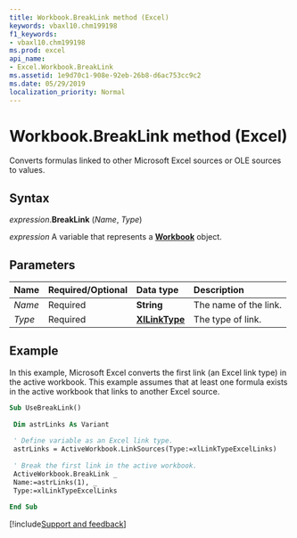 ```yaml
---
title: Workbook.BreakLink method (Excel)
keywords: vbaxl10.chm199198
f1_keywords:
- vbaxl10.chm199198
ms.prod: excel
api_name:
- Excel.Workbook.BreakLink
ms.assetid: 1e9d70c1-908e-92eb-26b8-d6ac753cc9c2
ms.date: 05/29/2019
localization_priority: Normal
---
```



# Workbook.BreakLink method (Excel)

Converts formulas linked to other Microsoft Excel sources or OLE sources to values.


## Syntax

_expression_.**BreakLink** (_Name_, _Type_)

_expression_ A variable that represents a **[Workbook](Excel.Workbook.md)** object.


## Parameters

|Name|Required/Optional|Data type|Description|
|:-----|:-----|:-----|:-----|
| _Name_|Required| **String**|The name of the link.|
| _Type_|Required| **[XlLinkType](Excel.XlLinkType.md)**|The type of link.|

## Example

In this example, Microsoft Excel converts the first link (an Excel link type) in the active workbook. This example assumes that at least one formula exists in the active workbook that links to another Excel source.

```vb
Sub UseBreakLink() 
 
 Dim astrLinks As Variant 
 
 ' Define variable as an Excel link type. 
 astrLinks = ActiveWorkbook.LinkSources(Type:=xlLinkTypeExcelLinks) 
 
 ' Break the first link in the active workbook. 
 ActiveWorkbook.BreakLink _ 
 Name:=astrLinks(1), _ 
 Type:=xlLinkTypeExcelLinks 
 
End Sub
```



[!include[Support and feedback](~/includes/feedback-boilerplate.md)]
